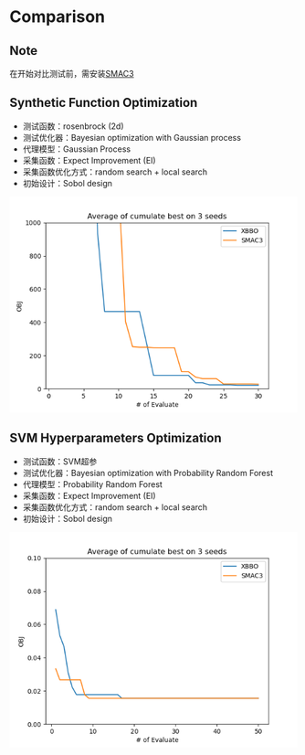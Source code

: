 # Comparison

## Note

在开始对比测试前，需安装[SMAC3](https://github.com/automl/SMAC3)

## Synthetic Function Optimization

- 测试函数：rosenbrock (2d)
- 测试优化器：Bayesian optimization with Gaussian process
- 代理模型：Gaussian Process
- 采集函数：Expect Improvement (EI)
- 采集函数优化方式：random search + local search
- 初始设计：Sobol design

![rosenbrock smac3](../../out/comp_with_smac3.png)

## SVM Hyperparameters Optimization

- 测试函数：SVM超参
- 测试优化器：Bayesian optimization with Probability Random Forest
- 代理模型：Probability Random Forest
- 采集函数：Expect Improvement (EI)
- 采集函数优化方式：random search + local search
- 初始设计：Sobol design

![rosenbrock smac3](../../out/comp_with_smac3_2.png)